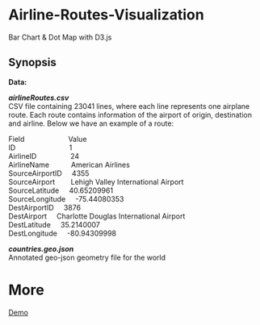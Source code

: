 # Airline-Routes-Visualization
Bar Chart & Dot Map with D3.js
## Synopsis
**Data:**

***airlineRoutes.csv*** <br>
CSV file containing 23041 lines, where each line represents one airplane route. Each route contains information of the airport of origin, destination and airline. Below we have an example of a route: <br>

Field&nbsp;&nbsp;&nbsp;&nbsp;&nbsp;&nbsp;&nbsp;&nbsp;&nbsp;&nbsp;&nbsp;&nbsp;&nbsp;&nbsp;&nbsp;&nbsp;&nbsp;&nbsp;&nbsp;&nbsp;&nbsp;&nbsp;Value <br>
ID&nbsp;&nbsp;&nbsp;&nbsp;&nbsp;&nbsp;&nbsp;&nbsp;&nbsp;&nbsp;&nbsp;&nbsp;&nbsp;&nbsp;&nbsp;&nbsp;&nbsp;&nbsp;&nbsp;&nbsp;&nbsp;&nbsp;&nbsp;&nbsp;&nbsp;&nbsp;&nbsp;1 <br>
AirlineID&nbsp;&nbsp;&nbsp;&nbsp;&nbsp;&nbsp;&nbsp;&nbsp;&nbsp;&nbsp;&nbsp;&nbsp;&nbsp;&nbsp;&nbsp;&nbsp;&nbsp;24 <br>
AirlineName&nbsp;&nbsp;&nbsp;&nbsp;&nbsp;&nbsp;&nbsp;&nbsp;&nbsp;&nbsp;&nbsp;American Airlines <br>
SourceAirportID&nbsp;&nbsp;&nbsp;&nbsp;&nbsp;4355 <br>
SourceAirport&nbsp;&nbsp;&nbsp;&nbsp;&nbsp;&nbsp;&nbsp;&nbsp;Lehigh Valley International Airport <br>
SourceLatitude&nbsp;&nbsp;&nbsp;&nbsp;&nbsp;40.65209961 <br>
SourceLongitude&nbsp;&nbsp;&nbsp;&nbsp;&nbsp;-75.44080353 <br>
DestAirportID&nbsp;&nbsp;&nbsp;&nbsp;&nbsp;3876 <br>
DestAirport&nbsp;&nbsp;&nbsp;&nbsp;&nbsp;Charlotte Douglas International Airport <br>
DestLatitude&nbsp;&nbsp;&nbsp;&nbsp;&nbsp;35.2140007 <br>
DestLongitude&nbsp;&nbsp;&nbsp;&nbsp;&nbsp;-80.94309998 <br>

***countries.geo.json***<br>
Annotated geo-json geometry file for the world
# More
[Demo](https://rahulgaonkar.github.io/Airline-Routes-Visualization/)
